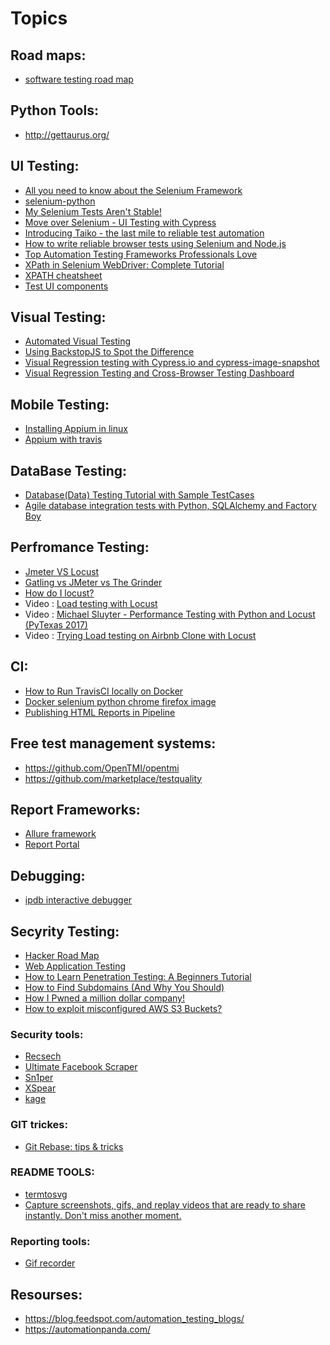 # Topics

## Road maps:
- [software testing road map](https://medium.com/tech-tajawal/software-testing-the-road-map-5807a5590886)

## Python Tools:
- http://gettaurus.org/

## UI Testing:
- [All you need to know about the Selenium Framework](https://www.browserstack.com/guide/selenium-framework)
- [selenium-python](https://selenium-python.readthedocs.io)
- [My Selenium Tests Aren't Stable!](https://testing.googleblog.com/2009/06/my-selenium-tests-arent-stable.html)
- [Move over Selenium - UI Testing with Cypress](https://godaddy.github.io/2018/11/06/cypress-vs-selenium/)
- [Introducing Taiko - the last mile to reliable test automation](https://gauge.org/2018/10/23/taiko-beta-reliable-browser-automation/)
- [How to write reliable browser tests using Selenium and Node.js](https://www.freecodecamp.org/news/how-to-write-reliable-browser-tests-using-selenium-and-node-js-c3fdafdca2a9/)
- [Top Automation Testing Frameworks Professionals Love](https://crossbrowsertesting.com/blog/test-automation/top-automation-frameworks-testers/)
- [XPath in Selenium WebDriver: Complete Tutorial](https://www.guru99.com/xpath-selenium.html)
- [XPATH cheatsheet](https://devhints.io/xpath#prefixes)
- [Test UI components](https://www.learnstorybook.com/intro-to-storybook/react/en/test/)


## Visual Testing:
- [Automated Visual Testing](https://storybook.js.org/docs/testing/automated-visual-testing/)
- [Using BackstopJS to Spot the Difference](https://pantheon.io/blog/using-backstopjs-spot-difference)
- [Visual Regression testing with Cypress.io and cypress-image-snapshot](https://medium.com/norwich-node-user-group/visual-regression-testing-with-cypress-io-and-cypress-image-snapshot-99c520ccc595)
- [Visual Regression Testing and Cross-Browser Testing Dashboard](https://gist.github.com/jeremygrajales/3d1d9fbbb0898f4b7846c4211ce8e662)

## Mobile Testing:
- [Installing Appium in linux](https://medium.com/@SteelKiwiDev/5-steps-to-setup-environment-for-android-apps-automation-testing-on-linux-48fb8d76bd76)
- [Appium with travis](https://twpower.github.io/109-travis-ci-appium-android-test-en)

## DataBase Testing:
- [Database(Data) Testing Tutorial with Sample TestCases](https://www.guru99.com/data-testing.html)
- [Agile database integration tests with Python, SQLAlchemy and Factory Boy](https://medium.com/@vittorio.camisa/agile-database-integration-tests-with-python-sqlalchemy-and-factory-boy-6824e8fe33a1)

## Perfromance Testing:
- [Jmeter VS Locust](https://blazemeter.com/blog/jmeter-vs-locust-which-one-should-you-choose/)
- [Gatling vs JMeter vs The Grinder](https://www.baeldung.com/gatling-jmeter-grinder-comparison)
- [How do I locust?](https://github.com/pglass/how-do-i-locust)
- Video : [Load testing with Locust](https://www.youtube.com/watch?v=XjSEgiFDARw)
- Video : [Michael Sluyter - Performance Testing with Python and Locust (PyTexas 2017)](https://www.youtube.com/watch?v=5sSouciEgWE)
- Video : [Trying Load testing on Airbnb Clone with Locust](https://www.youtube.com/watch?v=9P1HtbpGSCk)

## CI:
- [How to Run TravisCI locally on Docker](https://medium.com/google-developers/how-to-run-travisci-locally-on-docker-822fc6b2db2e)
- [Docker selenium python chrome firefox image](https://github.com/dimmg/dockselpy)
- [Publishing HTML Reports in Pipeline](https://jenkins.io/blog/2016/07/01/html-publisher-plugin/)

## Free test management systems:
- https://github.com/OpenTMI/opentmi
- https://github.com/marketplace/testquality

## Report Frameworks:
- [Allure framework](https://github.com/allure-framework/allure2)
- [Report Portal](https://github.com/reportportal)

## Debugging:
- [ipdb interactive debugger](https://vinta.ws/code/ipdb-interactive-python-debugger-with-ipython.html)

## Secyrity Testing:
- [Hacker Road Map](https://github.com/sundowndev/hacker-roadmap#what-is-penetration-testing)
- [Web Application Testing](https://hackingresources.com/web-application-penetration-testing-course/)
- [How to Learn Penetration Testing: A Beginners Tutorial](https://www.codemopolitan.com/learn-penetration-testing/)
- [How to Find Subdomains (And Why You Should)](https://www.codemopolitan.com/how-to-find-subdomains/)
- [How I Pwned a million dollar company!](https://medium.com/bugbountywriteup/how-i-pwned-a-million-dollar-company-9fa5bfd234dd)
- [How to exploit misconfigured AWS S3 Buckets?](https://medium.com/@cvignesh28/aws-s3-bucket-misconfiguration-c11e8f86e9a7)

### Security tools:
- [Recsech](https://github.com/radenvodka/Recsech)
- [Ultimate Facebook Scraper](https://github.com/harismuneer/Ultimate-Facebook-Scraper)
- [Sn1per](https://github.com/1N3/Sn1per)
- [XSpear](https://github.com/hahwul/XSpear)
- [kage](https://github.com/Zerx0r/Kage)

### GIT trickes:
- [Git Rebase: tips & tricks](https://medium.com/@richarderdos/git-rebase-tips-tricks-164734a2e47d)

### README TOOLS:
- [termtosvg](https://github.com/nbedos/termtosvg)
- [Capture screenshots, gifs, and replay videos that are ready to share instantly.
Don't miss another moment.](https://gyazo.com/)

### Reporting tools:
- [Gif recorder](https://github.com/phw/peek#ubuntu)

## Resourses:
- https://blog.feedspot.com/automation_testing_blogs/
- https://automationpanda.com/


